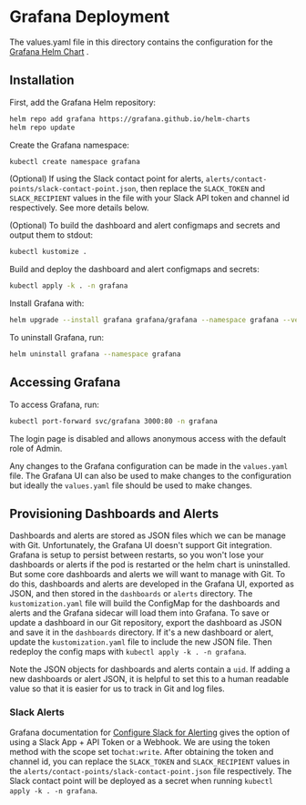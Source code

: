 # Grafana Deployment

The values.yaml file in this directory contains the configuration for the [Grafana Helm Chart](https://github.com/grafana/helm-charts/tree/main/charts/grafana) .

## Installation

First, add the Grafana Helm repository:

```bash
helm repo add grafana https://grafana.github.io/helm-charts
helm repo update
```

Create the Grafana namespace:

```bash
kubectl create namespace grafana
```

(Optional) If using the Slack contact point for alerts, `alerts/contact-points/slack-contact-point.json`, then replace the `SLACK_TOKEN` and `SLACK_RECIPIENT` values in the file with your Slack API token and channel id respectively. See more details below.

(Optional) To build the dashboard and alert configmaps and secrets and output them to stdout:

```bash
kubectl kustomize .
```

Build and deploy the dashboard and alert configmaps and secrets:

```bash
kubectl apply -k . -n grafana
```

Install Grafana with:

```bash
helm upgrade --install grafana grafana/grafana --namespace grafana --version 8.8.2 --values values.yaml
```

To uninstall Grafana, run:

```bash
helm uninstall grafana --namespace grafana
```

## Accessing Grafana

To access Grafana, run:

```bash
kubectl port-forward svc/grafana 3000:80 -n grafana
```

The login page is disabled and allows anonymous access with the default role of Admin.

Any changes to the Grafana configuration can be made in the `values.yaml` file. The Grafana UI can also be used to make changes to the configuration but ideally the `values.yaml` file should be used to make changes. 

## Provisioning Dashboards and Alerts

Dashboards and alerts are stored as JSON files which we can be manage with Git. Unfortunately, the Grafana UI doesn't support Git integration. Grafana is setup to persist between restarts, so you won't lose your dashboards or alerts if the pod is restarted or the helm chart is uninstalled. But some core dashboards and alerts we will want to manage with Git. To do this, dashboards and alerts are developed in the Grafana UI, exported as JSON, and then stored in the `dashboards` or `alerts` directory. The `kustomization.yaml` file will build the ConfigMap for the dashboards and alerts and the Grafana sidecar will load them into Grafana. To save or update a dashboard in our Git repository, export the dashboard as JSON and save it in the `dashboards` directory. If it's a new dashboard or alert, update the `kustomization.yaml` file to include the new JSON file. Then redeploy the config maps with `kubectl apply -k . -n grafana`.

Note the JSON objects for dashboards and alerts contain a `uid`. If adding a new dashboards or alert JSON, it is helpful to set this to a human readable value so that it is easier for us to track in Git and log files.

### Slack Alerts

Grafana documentation for [Configure Slack for Alerting](https://grafana.com/docs/grafana/latest/alerting/configure-notifications/manage-contact-points/integrations/configure-slack/#configure-slack-for-alerting) gives the option of using a Slack App + API Token or a Webhook. We are using the token method with the scope set to`chat:write`.
After obtaining the token and channel id, you can replace the `SLACK_TOKEN` and `SLACK_RECIPIENT` values in the `alerts/contact-points/slack-contact-point.json` file respectively. The Slack contact point will be deployed as a secret when running `kubectl apply -k . -n grafana`.
